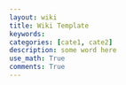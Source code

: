 ```yaml
---
layout: wiki
title: Wiki Template
keywords: 
categories: [cate1, cate2]
description: some word here
use_math: True
comments: True
---
```


